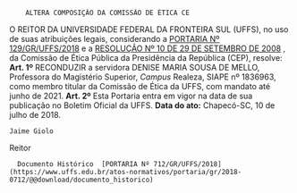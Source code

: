         ALTERA COMPOSIÇÃO DA COMISSÃO DE ÉTICA CE  

 O REITOR DA UNIVERSIDADE FEDERAL DA FRONTEIRA SUL (UFFS), no uso de suas atribuições legais, considerando a [PORTARIA Nº 129/GR/UFFS/2018](https://www.uffs.edu.br/atos-normativos/portaria/gr/2018-0129)  e a [RESOLUÇÃO Nº 10 DE 29 DE SETEMBRO DE 2008](http://etica.planalto.gov.br/sobre-a-cep/legislacao/etica512)  , da Comissão de Ética Pública da Presidência da República (CEP), resolve:   **Art. 1º** RECONDUZIR a servidora DENISE MARIA SOUSA DE MELLO, Professora do Magistério Superior, *Campus* Realeza, SIAPE nº 1836963, como membro titular da Comissão de Ética da UFFS, com mandato até junho de 2021.   **Art. 2º** Esta Portaria entra em vigor na data de sua publicação no Boletim Oficial da UFFS.      **Data do ato:** Chapecó-SC, 10 de julho de 2018.   
 

    Jaime Giolo   
 Reitor 

      Documento Histórico  [PORTARIA Nº 712/GR/UFFS/2018](https://www.uffs.edu.br/atos-normativos/portaria/gr/2018-0712/@@download/documento_historico)     
      